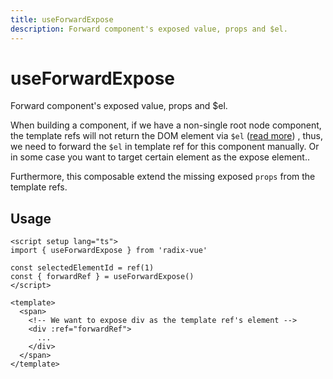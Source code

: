 ```yaml
---
title: useForwardExpose
description: Forward component's exposed value, props and $el.
---
```


# useForwardExpose

<Description>
Forward component's exposed value, props and $el.
</Description>

When building a component, if we have a non-single root node component, the template refs will not return the DOM element via `$el` ([read more](https://vuejs.org/api/component-instance.html#el)) , thus, we need to forward the `$el` in template ref for this component manually. Or in some case you want to target certain element as the expose element..

Furthermore, this composable extend the missing exposed `props` from the template refs.

## Usage

```vue
<script setup lang="ts">
import { useForwardExpose } from 'radix-vue'

const selectedElementId = ref(1)
const { forwardRef } = useForwardExpose()
</script>

<template>
  <span>
    <!-- We want to expose div as the template ref's element -->
    <div :ref="forwardRef">
      ...
    </div>
  </span>
</template>
```
